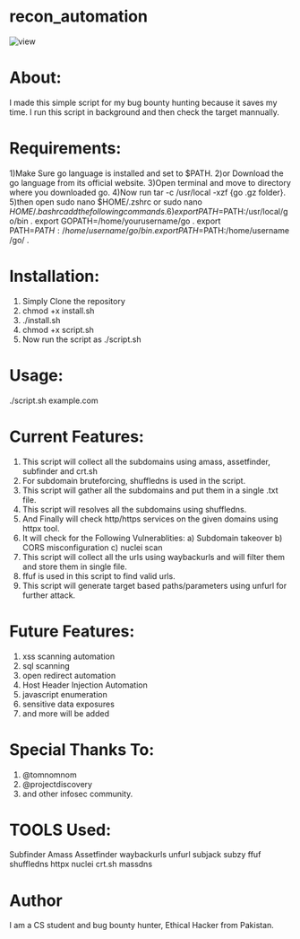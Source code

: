 # recon_automation
![view](https://user-images.githubusercontent.com/82051128/114009556-ae259f80-987c-11eb-998c-6eb7765ffa8a.PNG)
# About:
I made this simple script for my bug bounty hunting because it saves my time. I run this script in background and then check the target mannually.
# Requirements:
1)Make Sure go language is installed and set to $PATH.
2)or Download the go language from its official website.
3)Open terminal and move to directory where you downloaded go.
4)Now run tar -c /usr/local -xzf {go .gz folder}.
5)then open sudo nano $HOME/.zshrc or sudo nano $HOME/.bashrc add the following commands.
6)export PATH=$PATH:/usr/local/go/bin .
export GOPATH=/home/yourusername/go   .
export PATH=$PATH:/home/username/go/bin .
export PATH=$PATH:/home/username/go/  .

# Installation:
1)  Simply Clone the repository
2)  chmod +x install.sh
3)  ./install.sh
4)  chmod +x script.sh
5)  Now run the script as ./script.sh


# Usage:
./script.sh example.com

# Current Features:
1) This script will collect all the subdomains using amass, assetfinder, subfinder and crt.sh
2) For subdomain bruteforcing, shuffledns is used in the script.
3) This script will gather all the subdomains and put them in a single .txt file.
4) This script will resolves all the subdomains using shuffledns.
5) And Finally will check http/https services on the given domains using httpx tool.
6) It will check for the Following Vulnerablities:
    a) Subdomain takeover
    b) CORS misconfiguration
    c) nuclei scan
7) This script will collect all the urls using waybackurls and will filter them and store them in single file.
8) ffuf is used in this script to find valid urls.
9) This script will generate target based paths/parameters using unfurl for further attack.

# Future Features:
1) xss scanning automation
2) sql scanning
3) open redirect automation
4) Host Header Injection Automation
5) javascript enumeration
6) sensitive data exposures
7) and more will be added 

# Special Thanks To:
1) @tomnomnom
2) @projectdiscovery
3) and other infosec community.

# TOOLS Used:
Subfinder
Amass
Assetfinder
waybackurls
unfurl
subjack
subzy
ffuf
shuffledns
httpx
nuclei
crt.sh
massdns

# Author
I am a CS student and bug bounty hunter, Ethical Hacker from Pakistan.
